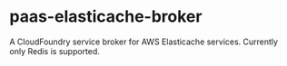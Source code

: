 # paas-elasticache-broker

A CloudFoundry service broker for AWS Elasticache services. Currently only Redis is supported.
